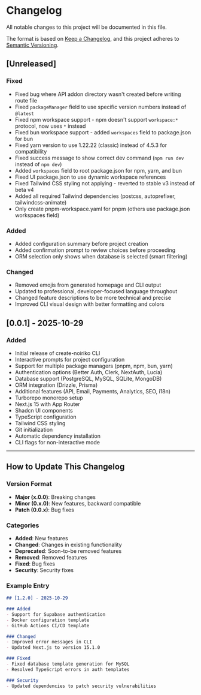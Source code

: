 # Changelog

All notable changes to this project will be documented in this file.

The format is based on [Keep a Changelog](https://keepachangelog.com/en/1.0.0/),
and this project adheres to [Semantic Versioning](https://semver.org/spec/v2.0.0.html).

## [Unreleased]

### Fixed
- Fixed bug where API addon directory wasn't created before writing route file
- Fixed `packageManager` field to use specific version numbers instead of `@latest`
- Fixed npm workspace support - npm doesn't support `workspace:*` protocol, now uses `*` instead
- Fixed bun workspace support - added `workspaces` field to package.json for bun
- Fixed yarn version to use 1.22.22 (classic) instead of 4.5.3 for compatibility
- Fixed success message to show correct dev command (`npm run dev` instead of `npm dev`)
- Added `workspaces` field to root package.json for npm, yarn, and bun
- Fixed UI package.json to use dynamic workspace references
- Fixed Tailwind CSS styling not applying - reverted to stable v3 instead of beta v4
- Added all required Tailwind dependencies (postcss, autoprefixer, tailwindcss-animate)
- Only create pnpm-workspace.yaml for pnpm (others use package.json workspaces field)

### Added
- Added configuration summary before project creation
- Added confirmation prompt to review choices before proceeding
- ORM selection only shows when database is selected (smart filtering)

### Changed
- Removed emojis from generated homepage and CLI output
- Updated to professional, developer-focused language throughout
- Changed feature descriptions to be more technical and precise
- Improved CLI visual design with better formatting and colors

## [0.0.1] - 2025-10-29

### Added
- Initial release of create-noiriko CLI
- Interactive prompts for project configuration
- Support for multiple package managers (pnpm, npm, bun, yarn)
- Authentication options (Better Auth, Clerk, NextAuth, Lucia)
- Database support (PostgreSQL, MySQL, SQLite, MongoDB)
- ORM integration (Drizzle, Prisma)
- Additional features (API, Email, Payments, Analytics, SEO, i18n)
- Turborepo monorepo setup
- Next.js 15 with App Router
- Shadcn UI components
- TypeScript configuration
- Tailwind CSS styling
- Git initialization
- Automatic dependency installation
- CLI flags for non-interactive mode

---

## How to Update This Changelog

### Version Format
- **Major (x.0.0)**: Breaking changes
- **Minor (0.x.0)**: New features, backward compatible
- **Patch (0.0.x)**: Bug fixes

### Categories
- **Added**: New features
- **Changed**: Changes in existing functionality
- **Deprecated**: Soon-to-be removed features
- **Removed**: Removed features
- **Fixed**: Bug fixes
- **Security**: Security fixes

### Example Entry

```markdown
## [1.2.0] - 2025-10-29

### Added
- Support for Supabase authentication
- Docker configuration template
- GitHub Actions CI/CD template

### Changed
- Improved error messages in CLI
- Updated Next.js to version 15.1.0

### Fixed
- Fixed database template generation for MySQL
- Resolved TypeScript errors in auth templates

### Security
- Updated dependencies to patch security vulnerabilities
```
